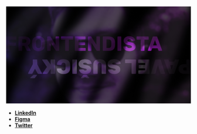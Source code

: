 ![Artistic depiction of words 'Frontendista' and 'Pavel Sušický'](./assets/cover-photo/og-default.jpg)

- [**LinkedIn**](https:/linkedin.com/in/susickypavel)
- [**Figma**](https://figma.com/@susickypavel)
- [**Twitter**](https://twitter.com/susickypavel)
